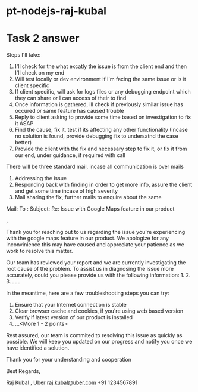 # pt-nodejs-raj-kubal

# Task 2 answer

Steps I'll take:
1. I'll check for the what excatly the issue is from the client end and then I'll check on my end
2. Will test locally or dev environment if i'm facing the same issue or is it client specific
3. If client specific, will ask for logs files or any debugging endpoint which they can share or I can access of their to find
4. Once information is gathered, ill check if previously similar issue has occured or same feature has caused trouble
5. Reply to client asking to provide some time based on investigation to fix it ASAP
6. Find the cause, fix it, test if its affecting any other functionality (Incase no solution is found, provide debugging fix to undersatnd the case better)
7. Provide the client with the fix and necessary step to fix it, or fix it from our end, under guidance, if required with call

There will be three standard mail, incase all communication is over mails
1. Addressing the issue
2. Responding back with finding in order to get more info, assure the client and get some time incase of high severity
3. Mail sharing the fix, further mails to enquire about the same

Mail:
To : <company endpoint>
Subject: Re: Issue with Google Maps feature in our product

<customer name>,

Thank you for reaching out to us regarding the issue you're experiencing with the google maps feature in our product. We apologize for any inconvinience this may have caused and appreciate your patience as we work to resolve this matter.

Our team has reviewed your report and we are currently investigating the root cause of the problem. To assist us in diagnosing the issue more accurately, could you please provide us with the following information:
1. 
2.
3.
.
.
. <Information required to understand the problem>

In the meantime, here are a few troubleshooting steps you can try:
1. Ensure that your Internet connection is stable
2. Clear browser cache and cookies, if you're using web based version
3. Verify if latest version of our product is installed
4. ...<More 1 - 2 points>

Rest assured, our team is commited to resolving this issue as quickly as possible. We will keep you updated on our progress and notify you once we have identified a solution.

Thank you for your understanding and cooperation

Best Regards,

Raj Kubal
<Designation>, Uber
raj.kubal@uber.com
+91 1234567891

